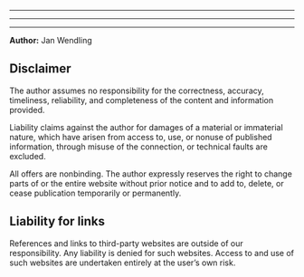 -----
-----
-----

**Author:** Jan Wendling

## Disclaimer

The author assumes no responsibility for the correctness, accuracy, timeliness, reliability, and completeness of the content and information provided.

Liability claims against the author for damages of a material or immaterial nature, which have arisen from access to, use, or nonuse of published information, through misuse of the connection, or technical faults are excluded.

All offers are nonbinding. The author expressly reserves the right to change parts of or the entire website without prior notice and to add to, delete, or cease publication temporarily or permanently.

## Liability for links

References and links to third-party websites are outside of our responsibility. Any liability is denied for such websites. Access to and use of such websites are undertaken entirely at the user’s own risk.